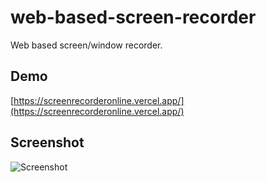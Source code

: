 # web-based-screen-recorder
Web based screen/window recorder.

## Demo

[https://screenrecorderonline.vercel.app/](https://screenrecorderonline.vercel.app/)

## Screenshot

![Screenshot](https://i.ibb.co/W3PG1tv/image.png)
